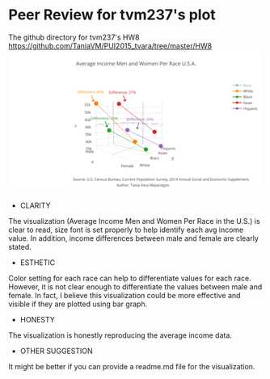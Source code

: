 # Peer Review for tvm237's plot

The github directory for tvm237's HW8
https://github.com/TaniaVM/PUI2015_tvara/tree/master/HW8
![alt image](https://github.com/seuen/PUI2015_szhang/blob/master/HW8/Peer%20Review/tania.png)

* CLARITY

The visualization (Average Income Men and Women Per Race in the U.S.) is clear to read, size font is set properly to help identify each avg income value. In addition, income differences between male and female are clearly stated.

* ESTHETIC

Color setting for each race can help to differentiate values for each race. However, it is not clear enough to differentiate the values between male and female. In fact, I believe this visualization could be more effective and visible if they are plotted using bar graph.

* HONESTY

The visualization is honestly reproducing the average income data.

* OTHER SUGGESTION

It might be better if you can provide a readme.md file for the visualization.
